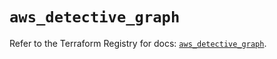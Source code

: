 # `aws_detective_graph`

Refer to the Terraform Registry for docs: [`aws_detective_graph`](https://registry.terraform.io/providers/hashicorp/aws/6.4.0/docs/resources/detective_graph).
